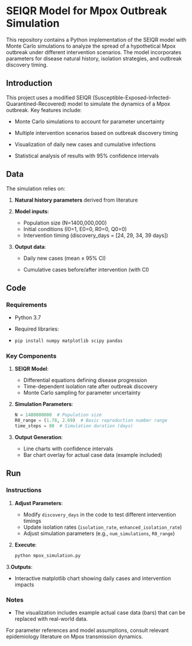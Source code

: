 # SEIQR Model for Mpox Outbreak Simulation

This repository contains a Python implementation of the SEIQR model with Monte Carlo simulations to analyze the spread of a hypothetical Mpox outbreak under different intervention scenarios. The model incorporates parameters for disease natural history, isolation strategies, and outbreak discovery timing.



## Introduction

This project uses a modified SEIQR (Susceptible-Exposed-Infected-Quarantined-Recovered) model to simulate the dynamics of a Mpox outbreak. Key features include:

- Monte Carlo simulations to account for parameter uncertainty

- Multiple intervention scenarios based on outbreak discovery timing

- Visualization of daily new cases and cumulative infections

- Statistical analysis of results with 95% confidence intervals

  

## Data

The simulation relies on:

1. **Natural history parameters** derived from literature

2. **Model inputs**:

   - Population size (N=1400,000,000)
   - Initial conditions (I0=1, E0=0, R0=0, Q0=0)
   - Intervention timing (discovery_days = [24, 29, 34, 39 days])
   
3. **Output data**:

   - Daily new cases (mean ± 95% CI)

   - Cumulative cases before/after intervention (with CI)
   
     

## Code

### Requirements

- Python 3.7

- Required libraries:

- ```python
  pip install numpy matplotlib scipy pandas
  ```


### Key Components

1. **SEIQR Model**:

   - Differential equations defining disease progression
   - Time-dependent isolation rate after outbreak discovery
   - Monte Carlo sampling for parameter uncertainty

2. **Simulation Parameters**:

   ```python
   N = 1400000000  # Population size
   R0_range = (1.78, 2.69)  # Basic reproduction number range
   time_steps = 80  # Simulation duration (days)
   ```

3. **Output Generation**:

   - Line charts with confidence intervals
   - Bar chart overlay for actual case data (example included)

   


## Run

### Instructions

1. **Adjust Parameters**:

   - Modify `discovery_days` in the code to test different intervention timings
   - Update isolation rates (`isolation_rate`, `enhanced_isolation_rate`)
   - Adjust simulation parameters (e.g., `num_simulations`, `R0_range`)

2. **Execute**:

   ```python
   python mpox_simulation.py
   ```


3.**Outputs**:

- Interactive matplotlib chart showing daily cases and intervention impacts

  

### Notes

- The visualization includes example actual case data (bars) that can be replaced with real-world data.

For parameter references and model assumptions, consult relevant epidemiology literature on Mpox transmission dynamics.


